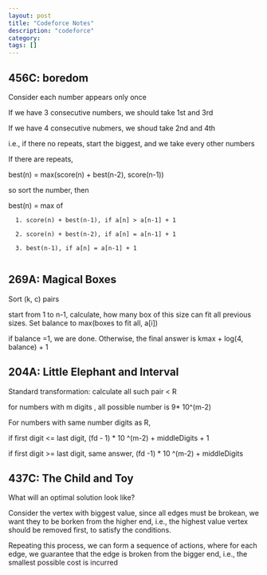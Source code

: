 ```yaml
---
layout: post
title: "Codeforce Notes"
description: "codeforce"
category: 
tags: []
---
```


456C: boredom
-----
Consider each number appears only once

If we have 3 consecutive numbers, we should take 1st and 3rd

If we have 4 consecutive nubmers, we shoud take 2nd and 4th

i.e., if there no repeats, start the biggest, and we take every other numbers

If there are repeats,

best(n) = max(score(n) + best(n-2), score(n-1))

so sort the number, then

best(n) = max of 

```
  1. score(n) + best(n-1), if a[n] > a[n-1] + 1

  2. score(n) + best(n-2), if a[n] = a[n-1] + 1 

  3. best(n-1), if a[n] = a[n-1] + 1
      
```

269A: Magical Boxes
---------
Sort (k, c) pairs

start from 1 to n-1, calculate, how many box of this size can fit all previous sizes. Set balance to max(boxes to fit all, a[i])

if balance =1, we are done. Otherwise, the final answer is kmax + log(4, balance) + 1


204A: Little Elephant and Interval
--------
Standard transformation: calculate all such pair < R

for numbers with m digits , all possible number is 9* 10^(m-2)

For numbers with same number digits as R, 

if first digit  <= last digit, (fd - 1) * 10 ^(m-2) + middleDigits + 1

if first digit >= last digit, same answer, (fd -1) * 10 ^(m-2) + middleDigits


437C: The Child and Toy
----------

What will an optimal solution look like?

Consider the vertex with biggest value, since all edges must be brokean, we want they to be borken from the higher end, i.e., the highest
value vertex should be removed first, to satisfy the conditions.

Repeating this process, we can form a sequence of actions, where for each edge, we guarantee that the edge is broken from the bigger end,
i.e., the smallest possible cost is incurred
